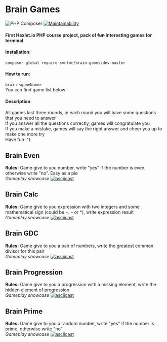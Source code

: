 # Brain Games
![PHP Composer](https://github.com/svntmr/php-project-lvl1/workflows/PHP%20Composer/badge.svg?branch=master&event=push) [![Maintainability](https://api.codeclimate.com/v1/badges/0cb49ecb5cc457282e8a/maintainability)](https://codeclimate.com/github/svntmr/php-project-lvl1/maintainability)    
   
#### First Hexlet.io PHP course project, pack of ~~fun~~ interesting games for terminal    
#### Installation: 
`composer global require svntmr/brain-games:dev-master`
#### How to run: 
`brain-<gameName>`   
You can find game list below 
#### Description 
All games last three rounds, in each round you will have some questions that you need to answer   
If you answer all the questions correctly, games will congratulate you    
If you make a mistake, games will say the right answer and cheer you up to make one more try   
Have fun :^)
  
## Brain Even
**Rules:** Game give to you number, write "yes" if the number is even, otherwise write "no". Easy as a pie   
*Gameplay showcase*
[![asciicast](https://asciinema.org/a/tUw9Zd1HfIm7KqhIVhOP1INf2.svg)](https://asciinema.org/a/tUw9Zd1HfIm7KqhIVhOP1INf2)
## Brain Calc
**Rules:** Game give to you expression with two integers and some mathematical sign (could be +, - or *), write expression result   
*Gameplay showcase*
[![asciicast](https://asciinema.org/a/gFwhFKUQdczmXtZQFbqd43cAN.svg)](https://asciinema.org/a/gFwhFKUQdczmXtZQFbqd43cAN)
## Brain GDC
**Rules:** Game give to you a pair of numbers, write the greatest common divisor for this pair   
*Gameplay showcase*
[![asciicast](https://asciinema.org/a/8YcplJpcsiU0aJnpdbe8sCD3O.svg)](https://asciinema.org/a/8YcplJpcsiU0aJnpdbe8sCD3O)
## Brain Progression
**Rules:** Game give to you a progression with a missing element, write the hidden element of progression   
*Gameplay showcase*
[![asciicast](https://asciinema.org/a/Ni19LxanYMrBcOvUVWVEaZHP8.svg)](https://asciinema.org/a/Ni19LxanYMrBcOvUVWVEaZHP8)
## Brain Prime
**Rules:** Game give to you a random number, write "yes" if the number is prime, otherwise write "no"   
*Gameplay showcase*
[![asciicast](https://asciinema.org/a/mZwEQLv8VZoWSl1djqZzhFuoK.svg)](https://asciinema.org/a/mZwEQLv8VZoWSl1djqZzhFuoK)